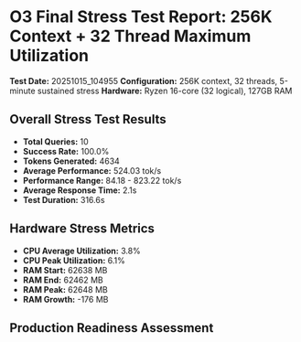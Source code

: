 # O3 Final Stress Test Report: 256K Context + 32 Thread Maximum Utilization

**Test Date:** 20251015_104955
**Configuration:** 256K context, 32 threads, 5-minute sustained stress
**Hardware:** Ryzen 16-core (32 logical), 127GB RAM

## Overall Stress Test Results

- **Total Queries:** 10
- **Success Rate:** 100.0%
- **Tokens Generated:** 4634
- **Average Performance:** 524.03 tok/s
- **Performance Range:** 84.18 - 823.22 tok/s
- **Average Response Time:** 2.1s
- **Test Duration:** 316.6s

## Hardware Stress Metrics

- **CPU Average Utilization:** 3.8%
- **CPU Peak Utilization:** 6.1%
- **RAM Start:** 62638 MB
- **RAM End:** 62462 MB
- **RAM Peak:** 62648 MB
- **RAM Growth:** -176 MB

## Production Readiness Assessment

